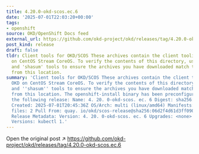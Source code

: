 ```yaml
---
title: 4.20.0-okd-scos.ec.6
date: '2025-07-01T22:03:20+00:00'
tags:
- openshift
source: OKD/OpenShift Docs feed
external_url: https://github.com/okd-project/okd/releases/tag/4.20.0-okd-scos.ec.6
post_kind: release
draft: false
tldr: Client tools for OKD/SCOS These archives contain the client tooling for OKD
  on CentOS Stream CoreOS. To verify the contents of this directory, use the 'gpg'
  and 'shasum' tools to ensure the archives you have downloaded match those published
  from this location.
summary: 'Client tools for OKD/SCOS These archives contain the client tooling for
  OKD on CentOS Stream CoreOS. To verify the contents of this directory, use the ''gpg''
  and ''shasum'' tools to ensure the archives you have downloaded match those published
  from this location. The openshift-install binary has been preconfigured to install
  the following release: Name: 4. 20. 0-okd-scos. ec. 6 Digest: sha256:06d2f4d61d3ff09022218cbac9078b48647d68ffd486415af0b0639898b1ba97
  Created: 2025-07-01T20:45:36Z OS/Arch: multi (linux/amd64) Manifests: 773 Metadata
  files: 2 Pull From: quay. io/okd/scos-release@sha256:06d2f4d61d3ff09022218cbac9078b48647d68ffd486415af0b0639898b1ba97
  Release Metadata: Version: 4. 20. 0-okd-scos. ec. 6 Upgrades: <none> Metadata: Component
  Versions: kubectl 1.'
---
```

Open the original post ↗ https://github.com/okd-project/okd/releases/tag/4.20.0-okd-scos.ec.6
